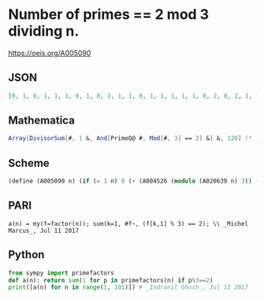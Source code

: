 # Number of primes \=\= 2 mod 3 dividing n\.
https://oeis.org/A005090
## JSON
```JSON
[0, 1, 0, 1, 1, 1, 0, 1, 0, 2, 1, 1, 0, 1, 1, 1, 1, 1, 0, 2, 0, 2, 1, 1, 1, 1, 0, 1, 1, 2, 0, 1, 1, 2, 1, 1, 0, 1, 0, 2, 1, 1, 0, 2, 1, 2, 1, 1, 0, 2, 1, 1, 1, 1, 2, 1, 0, 2, 1, 2, 0, 1, 0, 1, 1, 2, 0, 2, 1, 2, 1, 1, 0, 1, 1, 1, 1, 1, 0, 2, 0, 2, 1, 1, 2, 1, 1, 2, 1, 2, 0, 2, 0, 2, 1, 1, 0, 1, 1, 2, 1, 2, 0, 1, 1, 2, 1, 1, 0, 3, 0, 1, 1, 1, 2, 2, 0, 2, 1, 2]
```
## Mathematica
```Mathematica
Array[DivisorSum[#, 1 &, And[PrimeQ@ #, Mod[#, 3] == 2] &] &, 120] (* _Michael De Vlieger_, Jul 11 2017 *)
```
## Scheme
```Scheme
(define (A005090 n) (if (= 1 n) 0 (+ (A004526 (modulo (A020639 n) 3)) (A005090 (A028234 n))))) ;; _Antti Karttunen_, Jul 10 2017
```
## PARI
```PARI
a(n) = my(f=factor(n)); sum(k=1, #f~, (f[k,1] % 3) == 2); \\ _Michel Marcus_, Jul 11 2017
```
## Python
```Python
from sympy import primefactors
def a(n): return sum(1 for p in primefactors(n) if p%3==2)
print([a(n) for n in range(1, 101)]) # _Indranil Ghosh_, Jul 11 2017
```
